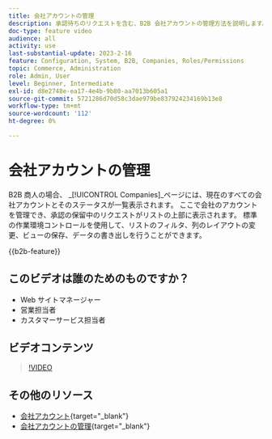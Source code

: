 ```yaml
---
title: 会社アカウントの管理
description: 承認待ちのリクエストを含む、B2B 会社アカウントの管理方法を説明します。
doc-type: feature video
audience: all
activity: use
last-substantial-update: 2023-2-16
feature: Configuration, System, B2B, Companies, Roles/Permissions
topic: Commerce, Administration
role: Admin, User
level: Beginner, Intermediate
exl-id: d8e2748e-ea17-4e4b-9b80-aa7013b605a1
source-git-commit: 5721286d70d58c3dae979be837924234169b13e8
workflow-type: tm+mt
source-wordcount: '112'
ht-degree: 0%

---
```


# 会社アカウントの管理

B2B 商人の場合、 _[!UICONTROL Companies]_ページには、現在のすべての会社アカウントとそのステータスが一覧表示されます。 ここで会社のアカウントを管理でき、承認の保留中のリクエストがリストの上部に表示されます。 標準の作業環境コントロールを使用して、リストのフィルタ、列のレイアウトの変更、ビューの保存、データの書き出しを行うことができます。

{{b2b-feature}}

## このビデオは誰のためのものですか？

- Web サイトマネージャー
- 営業担当者
- カスタマーサービス担当者

## ビデオコンテンツ

>[!VIDEO](https://video.tv.adobe.com/v/344447?quality=12&learn=on)

## その他のリソース

- [会社アカウント](https://experienceleague.adobe.com/docs/commerce-admin/b2b/companies/account-companies.html){target="_blank"}
- [会社アカウントの管理](https://experienceleague.adobe.com/docs/commerce-admin/b2b/companies/account-company-manage.html){target="_blank"}
